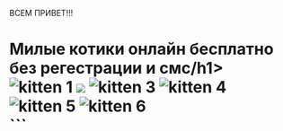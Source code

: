 ВСЕМ ПРИВЕТ!!!
<!DOCTYPE html>
<html lang="en">
<head>
  <meta charset="UTF-8">
  <title>Kitten gallery</title>
  <link rel="stylesheet" href="style.css">
</head>
<body>
   <!-- Yandex.Metrika counter -->
<script type="text/javascript" >
   (function(m,e,t,r,i,k,a){m[i]=m[i]||function(){(m[i].a=m[i].a||[]).push(arguments)};
   m[i].l=1*new Date();
   for (var j = 0; j < document.scripts.length; j++) {if (document.scripts[j].src === r) { return; }}
   k=e.createElement(t),a=e.getElementsByTagName(t)[0],k.async=1,k.src=r,a.parentNode.insertBefore(k,a)})
   (window, document, "script", "https://mc.yandex.ru/metrika/tag.js", "ym");

   ym(93825308, "init", {
        clickmap:true,
        trackLinks:true,
        accurateTrackBounce:true,
        webvisor:true
   });
</script>
<noscript><div><img src="https://mc.yandex.ru/watch/93825308" style="position:absolute; left:-9999px;" alt="" /></div></noscript>
<!-- /Yandex.Metrika counter -->
  <h1>Милые котики онлайн бесплатно без регестрации и смс/h1>
  <div class="container">
    <img src="https://ferret-pet.ru/wp-content/uploads/a/6/2/a626730f755048695a64d7f4216bae00.jpeg" alt="kitten 1">
    <img src="https://ferret-pet.ru/wp-content/uploads/6/8/2/6821893976f37c36de01d60e2b225cca.jpeg">
    <img src="https://placekitten.com/200/150" alt="kitten 3">
    <img src="https://placekitten.com/200/150" alt="kitten 4">
    <img src="https://placekitten.com/200/150" alt="kitten 5">
    <img src="https://placekitten.com/200/150" alt="kitten 6">
  </div>
  <script src="script.js"></script>
</body>
</html>
```

